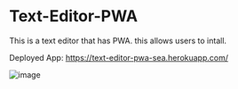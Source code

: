 # Text-Editor-PWA

This is a text editor that has PWA. this allows users to intall. 

Deployed App: https://text-editor-pwa-sea.herokuapp.com/

![image](https://user-images.githubusercontent.com/89590731/201540723-589873fc-e44e-4923-a380-2cb7e146a684.png)

